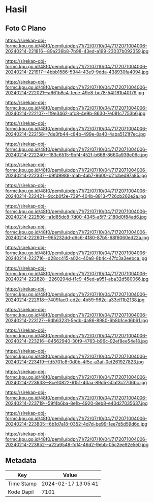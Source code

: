 # Hasil

## Foto C Plano

https://sirekap-obj-formc.kpu.go.id/48f0/pemilu/pdpr/71/72/07/10/04/7172071004006-20240214-221816--89a236b8-7b98-43ed-a199-23037b092359.jpg

https://sirekap-obj-formc.kpu.go.id/48f0/pemilu/pdpr/71/72/07/10/04/7172071004006-20240214-221917--4bbb1586-5944-43e9-9dda-438930fa4094.jpg

https://sirekap-obj-formc.kpu.go.id/48f0/pemilu/pdpr/71/72/07/10/04/7172071004006-20240214-222021--a661b8c4-fece-49e8-bc78-54f181b40f79.jpg

https://sirekap-obj-formc.kpu.go.id/48f0/pemilu/pdpr/71/72/07/10/04/7172071004006-20240214-222107--1f9e3462-afc8-4e9b-8630-7e081c7753b6.jpg

https://sirekap-obj-formc.kpu.go.id/48f0/pemilu/pdpr/71/72/07/10/04/7172071004006-20240214-222158--7de3fb44-c84b-499e-8a40-4aba5121f7ec.jpg

https://sirekap-obj-formc.kpu.go.id/48f0/pemilu/pdpr/71/72/07/10/04/7172071004006-20240214-222240--183c6515-9bf4-452f-b668-8660a939e06c.jpg

https://sirekap-obj-formc.kpu.go.id/48f0/pemilu/pdpr/71/72/07/10/04/7172071004006-20240214-222337--b9fd9988-a1ab-4ab7-9600-c21cbed97a85.jpg

https://sirekap-obj-formc.kpu.go.id/48f0/pemilu/pdpr/71/72/07/10/04/7172071004006-20240214-222421--9ccb0f2e-739f-404b-8813-f726cb262e2a.jpg

https://sirekap-obj-formc.kpu.go.id/48f0/pemilu/pdpr/71/72/07/10/04/7172071004006-20240214-222506--a1d85dc8-7d00-4345-a5f7-2180d0f84ad6.jpg

https://sirekap-obj-formc.kpu.go.id/48f0/pemilu/pdpr/71/72/07/10/04/7172071004006-20240214-222601--965232dd-d6c6-4180-87b5-68f6060ed22a.jpg

https://sirekap-obj-formc.kpu.go.id/48f0/pemilu/pdpr/71/72/07/10/04/7172071004006-20240214-222716--d28cc415-a02c-40a8-8b4c-47fc3a3eebca.jpg

https://sirekap-obj-formc.kpu.go.id/48f0/pemilu/pdpr/71/72/07/10/04/7172071004006-20240214-222828--2260294d-f1c9-45ed-a951-aba32d580066.jpg

https://sirekap-obj-formc.kpu.go.id/48f0/pemilu/pdpr/71/72/07/10/04/7172071004006-20240214-222918--7409fac0-cd2e-4b59-962c-a33eff1b2138.jpg

https://sirekap-obj-formc.kpu.go.id/48f0/pemilu/pdpr/71/72/07/10/04/7172071004006-20240214-223127--9db63231-5edb-4a86-8980-6b8b1ced6b61.jpg

https://sirekap-obj-formc.kpu.go.id/48f0/pemilu/pdpr/71/72/07/10/04/7172071004006-20240214-223216--84562940-30f9-4763-b96c-92ef8ee54e18.jpg

https://sirekap-obj-formc.kpu.go.id/48f0/pemilu/pdpr/71/72/07/10/04/7172071004006-20240214-223419--fd5701c8-0d0b-4f5e-a3af-0ef261927823.jpg

https://sirekap-obj-formc.kpu.go.id/48f0/pemilu/pdpr/71/72/07/10/04/7172071004006-20240214-223633--8ce10822-6151-40aa-89d5-50af3c2706bc.jpg

https://sirekap-obj-formc.kpu.go.id/48f0/pemilu/pdpr/71/72/07/10/04/7172071004006-20240214-223719--59f4b6ba-8e1b-4920-8eb8-e40d27035637.jpg

https://sirekap-obj-formc.kpu.go.id/48f0/pemilu/pdpr/71/72/07/10/04/7172071004006-20240214-223805--6b1d7a18-0352-4d7d-be99-1ee7d5d59d6d.jpg

https://sirekap-obj-formc.kpu.go.id/48f0/pemilu/pdpr/71/72/07/10/04/7172071004006-20240214-223852--a22a9548-fdf4-46d2-9ebb-05c2ee92e5e0.jpg


## Metadata

| Key        | Value               |
| ---------- | ------------------- |
| Time Stamp | 2024-02-17 13:05:41 |
| Kode Dapil | 7101                |



